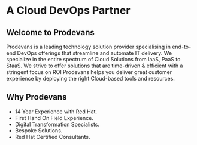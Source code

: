 # A Cloud DevOps Partner

## Welcome to Prodevans

Prodevans is a leading technology solution provider specialising in end-to-end DevOps offerings that streamline and automate IT delivery. We specialize in the entire spectrum of Cloud Solutions from IaaS, PaaS to StaaS. We strive to offer solutions that are time-driven & efficient with a stringent focus on ROI Prodevans helps you deliver great customer experience by deploying the right Cloud-based tools and resources.

## Why Prodevans

- 14 Year Experience with Red Hat.
- First Hand On Field Experience.
- Digital Transformation Specialists.
- Bespoke Solutions.
- Red Hat Certified Consultants.
